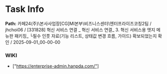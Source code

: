 # Task Info

**Path:** 카페24(주)\본사사업장\[CG]MI본부\비즈니스센터\엔터프라이즈코칭2팀 / jhchoi06 / [331828] 혁신 서비스 연결 _ 혁신 서비스 연결_ 3. 혁신 서비스용 엣지 메뉴판 패키징_ └필수 인풋 자료(기능 리스트, 상태값 변경 흐름, 가이드) 확보되었는지 확인 / 2025-09-01_00-00-00

### WIKI
- ["https://enterprise-admin.hanpda.com/"]

